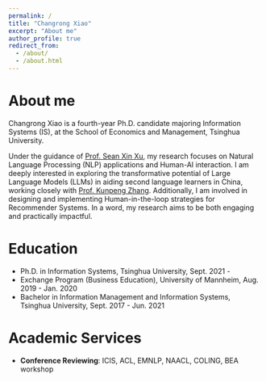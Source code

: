 ```yaml
---
permalink: /
title: "Changrong Xiao"
excerpt: "About me"
author_profile: true
redirect_from: 
  - /about/
  - /about.html
---
```


About me
===

Changrong Xiao is a fourth-year Ph.D. candidate majoring Information Systems (IS), at the School of Economics and Management, Tsinghua University. 

Under the guidance of [Prof. Sean Xin Xu](https://www.sem.tsinghua.edu.cn/en/info/1219/7547.htm), my research focuses on Natural Language Processing (NLP) applications and Human-AI interaction. I am deeply interested in exploring the transformative potential of Large Language Models (LLMs) in aiding second language learners in China, working closely with [Prof. Kunpeng Zhang](https://kpzhang.github.io/). Additionally, I am involved in designing and implementing Human-in-the-loop strategies for Recommender Systems. In a word, my research aims to be both engaging and practically impactful.



Education
===
* Ph.D. in Information Systems, Tsinghua University, Sept. 2021 - 
* Exchange Program (Business Education), University of Mannheim, Aug. 2019 - Jan. 2020
* Bachelor in Information Management and Information Systems, Tsinghua University, Sept. 2017 - Jun. 2021

Academic Services
===
- **Conference Reviewing**: ICIS, ACL, EMNLP, NAACL, COLING, BEA workshop


<a href="https://clustrmaps.com/site/1bw12"  title="Visit tracker"  style="display:none"><img src="//www.clustrmaps.com/map_v2.png?d=Ax4d38a46irjbUof65_jvdb5T6DD7waS9FbQtCXIHCU&cl=ffffff" /></a>
